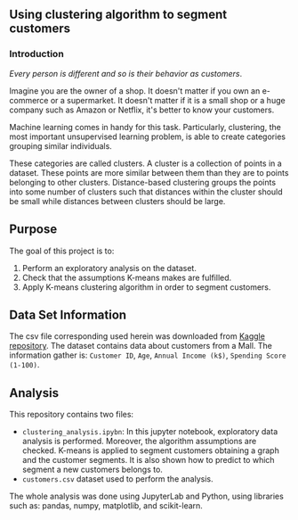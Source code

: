 ## Using clustering algorithm to segment customers

### Introduction

_Every person is different and so is their behavior as customers_. 
  
Imagine you are the owner of a shop. It doesn't matter if you own an e-commerce or a  supermarket. It doesn't matter if it is a small shop or a huge company such as Amazon or Netflix, it's better to know your customers.  
  
Machine learning comes in handy for this task. Particularly, clustering, the most important unsupervised learning problem, is able to create categories grouping similar individuals.  
  
These categories are called clusters. A cluster is a collection of points in a dataset. These points are more similar between them than they are to points belonging to other clusters. Distance-based clustering groups the points into some number of clusters such that distances within the cluster should be small while distances between clusters should be large.  
  
  ## Purpose

The goal of this project is to:
  
1) Perform an exploratory analysis on the dataset.
2) Check that the assumptions K-means makes are fulfilled.
3) Apply K-means clustering algorithm in order to segment customers.

## Data Set Information

The csv file corresponding used herein was downloaded from [Kaggle repository](https://www.kaggle.com/akram24/mall-customers).
The dataset contains data about customers from a Mall. The information gather is: `Customer ID`, `Age`, `Annual Income (k$)`, `Spending Score (1-100)`.

## Analysis

This repository contains two files:

- `clustering_analysis.ipybn`: In this jupyter notebook, exploratory data analysis is performed. Moreover, the algorithm assumptions are checked. K-means is applied to segment customers obtaining a graph and the customer segments. It is also shown how to predict to which segment a new customers belongs to. 
- `customers.csv` dataset used to perform the analysis.

The whole analysis was done using JupyterLab and Python, using libraries such as: pandas, numpy, matplotlib, and scikit-learn.

